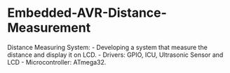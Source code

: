 # Embedded-AVR-Distance-Measurement
Distance Measuring System: - Developing a system that measure the distance and display it on LCD. - Drivers: GPIO, ICU, Ultrasonic Sensor and LCD - Microcontroller: ATmega32.
